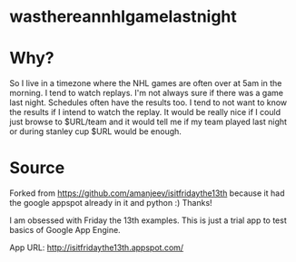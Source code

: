 wasthereannhlgamelastnight
==========================

Why?
====

So I live in a timezone where the NHL games are often over at 5am in the morning. I tend to watch replays. I'm not always sure if there was a game last night. Schedules often have the results too. I tend to not want to know the results if I intend to watch the replay. It would be really nice if I could just browse to $URL/team and it would tell me if my team played last night or during stanley cup $URL would be enough.

Source
======

Forked from https://github.com/amanjeev/isitfridaythe13th because it had the google appspot already in it and python :) Thanks!

I am obsessed with Friday the 13th examples. This is just a trial app to test basics of Google App Engine.

App URL: http://isitfridaythe13th.appspot.com/


